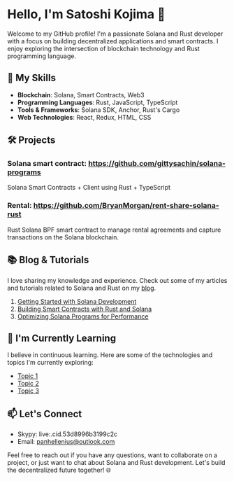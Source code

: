 # Hello, I'm Satoshi Kojima 👋

Welcome to my GitHub profile! I'm a passionate Solana and Rust developer with a focus on building decentralized applications and smart contracts. I enjoy exploring the intersection of blockchain technology and Rust programming language.

## 🚀 My Skills

- **Blockchain**: Solana, Smart Contracts, Web3
- **Programming Languages**: Rust, JavaScript, TypeScript
- **Tools & Frameworks**: Solana SDK, Anchor, Rust's Cargo
- **Web Technologies**: React, Redux, HTML, CSS

## 🛠️ Projects

### Solana smart contract: https://github.com/gittysachin/solana-programs
Solana Smart Contracts + Client using Rust + TypeScript

### Rental: https://github.com/BryanMorgan/rent-share-solana-rust
Rust Solana BPF smart contract to manage rental agreements and capture transactions on the Solana blockchain.

## 📚 Blog & Tutorials

I love sharing my knowledge and experience. Check out some of my articles and tutorials related to Solana and Rust on my [blog](link-to-blog).

1. [Getting Started with Solana Development](link-to-tutorial)
2. [Building Smart Contracts with Rust and Solana](link-to-tutorial)
3. [Optimizing Solana Programs for Performance](link-to-tutorial)

## 🌱 I'm Currently Learning

I believe in continuous learning. Here are some of the technologies and topics I'm currently exploring:

- [Topic 1](link-to-resource)
- [Topic 2](link-to-resource)
- [Topic 3](link-to-resource)

## 📫 Let's Connect

- Skypy: live:.cid.53d8996b3199c2c
- Email: panhellenius@outlook.com

Feel free to reach out if you have any questions, want to collaborate on a project, or just want to chat about Solana and Rust development. Let's build the decentralized future together! 🌐
